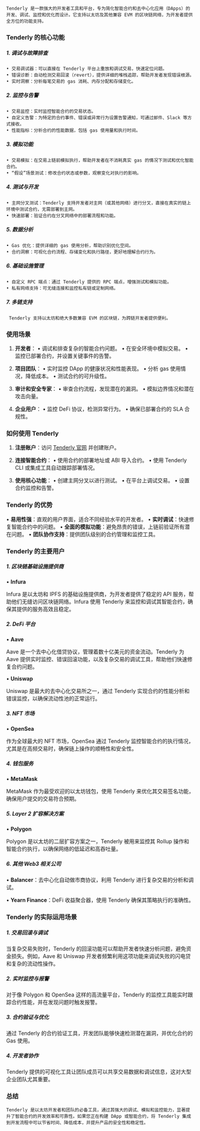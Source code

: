 	Tenderly 是一款强大的开发者工具和平台，专为简化智能合约和去中心化应用（DApps）的开发、调试、监控和优化而设计。它支持以太坊及其他兼容 EVM 的区块链网络，为开发者提供全方位的功能支持。

### **Tenderly 的核心功能**

##### **1. 调试与故障排查**

	• 交易调试器：可以直接在 Tenderly 平台上重放和调试交易，快速定位问题。
	• 错误诊断：自动检测交易回滚（revert），提供详细的堆栈追踪，帮助开发者发现错误根源。
	• 实时洞察：分析每笔交易的 gas 消耗、内存分配和存储变化。
##### **2. 监控与告警**

	• 交易监控：实时监控智能合约的交易状态。
	• 自定义告警：为特定的合约事件、错误或异常行为设置告警通知，可通过邮件、Slack 等方式接收。
	• 性能指标：分析合约的性能数据，包括 gas 使用量和执行时间。
##### **3. 模拟功能**
	• 交易模拟：在交易上链前模拟执行，帮助开发者在不消耗真实 gas 的情况下测试和优化智能合约。
	• “假设”场景测试：修改合约状态或参数，观察变化对执行的影响。
##### **4. 测试与开发**
	• 主网分叉测试：Tenderly 支持开发者对主网（或其他网络）进行分叉，直接在真实的链上环境中测试合约，无需部署到主网。
	• 快速部署：验证合约在分叉网络中的部署流程和功能。
##### **5. 数据分析**
	• Gas 优化：提供详细的 gas 使用分析，帮助识别优化空间。
	• 合约洞察：可视化合约流程、存储变化和执行路径，更好地理解合约行为。
##### **6. 基础设施管理**
	• 自定义 RPC 端点：通过 Tenderly 提供的 RPC 端点，增强测试和模拟功能。
	• 私有网络支持：可无缝连接和监控私有链或定制网络。
##### **7. 多链支持**
	 Tenderly 支持以太坊和绝大多数兼容 EVM 的区块链，为跨链开发者提供便利。

### **使用场景**

1. **开发者**：
	• 调试和排查复杂的智能合约问题。
	• 在安全环境中模拟交易。
	• 监控已部署合约，并设置关键事件的告警。

2. **项目团队**：
	• 实时监控 DApp 的健康状况和性能表现。
	• 分析 gas 使用情况，降低成本。
	• 测试合约的可升级性。

3. **审计和安全专家**：
	• 审查合约流程，发现潜在的漏洞。
	• 模拟边界情况和潜在攻击向量。

4. **企业用户**：
	• 监控 DeFi 协议，检测异常行为。
	• 确保已部署合约的 SLA 合规性。

### **如何使用 Tenderly**

1. **注册账户**：访问 [Tenderly 官网](https://tenderly.co/) 并创建账户。

2. **连接智能合约**：
	• 使用合约的部署地址或 ABI 导入合约。
	• 使用 Tenderly CLI 或集成工具自动跟踪部署情况。

3. **使用核心功能**：
	• 创建主网分叉以进行测试。
	• 在平台上调试交易。
	• 设置合约监控和告警。

### **Tenderly 的优势**

• **易用性强**：直观的用户界面，适合不同经验水平的开发者。
• **实时调试**：快速修复智能合约中的问题。
• **全面的模拟功能**：避免昂贵的错误，上链前验证所有潜在问题。
• **团队协作支持**：提供团队级别的合约管理和监控工具。

### **Tenderly 的主要用户**

##### 1. **区块链基础设施提供商**

• **Infura**

Infura 是以太坊和 IPFS 的基础设施提供商，为开发者提供了稳定的 API 服务，帮助他们无缝访问区块链网络。Infura 使用 Tenderly 来监控和调试其智能合约，确保其提供的服务高效且稳定。

##### 2. **DeFi 平台**

• **Aave**

Aave 是一个去中心化借贷协议，管理着数十亿美元的资金流动。Tenderly 为 Aave 提供实时监控、错误回滚功能，以及复杂交易的调试工具，帮助他们快速修复合约问题。

• **Uniswap**

Uniswap 是最大的去中心化交易所之一，通过 Tenderly 实现合约的性能分析和错误监控，以确保流动性池的正常运行。

##### 3. **NFT 市场**

• **OpenSea**

作为全球最大的 NFT 市场，OpenSea 通过 Tenderly 监控智能合约的执行情况，尤其是在高频交易时，确保链上操作的顺畅性和安全性。

##### 4. **钱包服务**

• **MetaMask**

MetaMask 作为最受欢迎的以太坊钱包，使用 Tenderly 来优化其交易签名功能，确保用户提交的交易符合预期。

##### 5. **Layer 2 扩容解决方案**

• **Polygon**

Polygon 是以太坊的二层扩容方案之一，Tenderly 被用来监控其 Rollup 操作和智能合约执行，以确保网络的低延迟和高吞吐量。

##### 6. **其他 Web3 相关公司**

• **Balancer**：去中心化自动做市商协议，利用 Tenderly 进行复杂交易的分析和调试。

• **Yearn Finance**：DeFi 收益聚合器，使用 Tenderly 确保其策略执行的准确性。


### **Tenderly 的实际运用场景**

##### 1. **交易回滚与调试**

当复杂交易失败时，Tenderly 的回滚功能可以帮助开发者快速分析问题，避免资金损失。例如，Aave 和 Uniswap 开发者频繁利用这项功能来调试失败的闪电贷和复杂的流动性操作。

##### 2. **实时监控与报警**

对于像 Polygon 和 OpenSea 这样的高流量平台，Tenderly 的监控工具能实时跟踪合约性能，并在发现问题时触发报警。

##### 3. **合约验证与优化**

通过 Tenderly 的合约验证工具，开发团队能够快速检测潜在漏洞，并优化合约的 Gas 使用。

##### 4. **开发者协作**

Tenderly 提供的可视化工具让团队成员可以共享交易数据和调试信息，这对大型企业团队尤其重要。

### **总结**
	Tenderly 是以太坊开发者和团队的必备工具，通过其强大的调试、模拟和监控能力，显著提升了智能合约的开发效率和可靠性。如果您正在构建 DApp 或智能合约，将 Tenderly 集成到开发流程中可以节省时间、降低成本，并提升产品的安全性和稳定性。